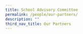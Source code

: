 ```yaml
---
title: School Advisory Committee
permalink: /people/our-partners/
description: ""
third_nav_title: Our Partners
---
```

